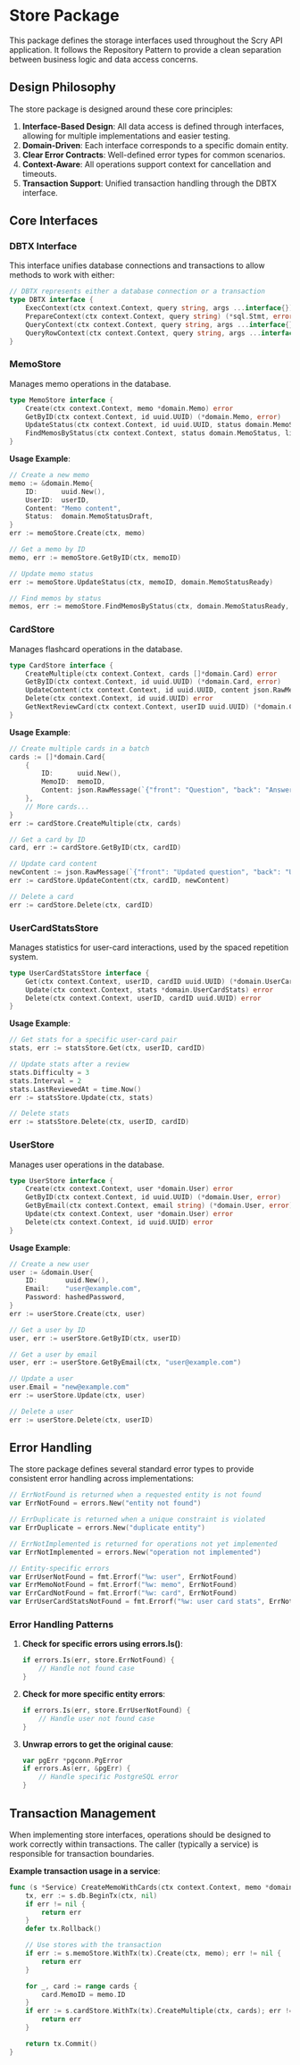 # Store Package

This package defines the storage interfaces used throughout the Scry API application. It follows the Repository Pattern to provide a clean separation between business logic and data access concerns.

## Design Philosophy

The store package is designed around these core principles:

1. **Interface-Based Design**: All data access is defined through interfaces, allowing for multiple implementations and easier testing.
2. **Domain-Driven**: Each interface corresponds to a specific domain entity.
3. **Clear Error Contracts**: Well-defined error types for common scenarios.
4. **Context-Aware**: All operations support context for cancellation and timeouts.
5. **Transaction Support**: Unified transaction handling through the DBTX interface.

## Core Interfaces

### DBTX Interface

This interface unifies database connections and transactions to allow methods to work with either:

```go
// DBTX represents either a database connection or a transaction
type DBTX interface {
    ExecContext(ctx context.Context, query string, args ...interface{}) (sql.Result, error)
    PrepareContext(ctx context.Context, query string) (*sql.Stmt, error)
    QueryContext(ctx context.Context, query string, args ...interface{}) (*sql.Rows, error)
    QueryRowContext(ctx context.Context, query string, args ...interface{}) *sql.Row
}
```

### MemoStore

Manages memo operations in the database.

```go
type MemoStore interface {
    Create(ctx context.Context, memo *domain.Memo) error
    GetByID(ctx context.Context, id uuid.UUID) (*domain.Memo, error)
    UpdateStatus(ctx context.Context, id uuid.UUID, status domain.MemoStatus) error
    FindMemosByStatus(ctx context.Context, status domain.MemoStatus, limit, offset int) ([]*domain.Memo, error)
}
```

**Usage Example**:
```go
// Create a new memo
memo := &domain.Memo{
    ID:      uuid.New(),
    UserID:  userID,
    Content: "Memo content",
    Status:  domain.MemoStatusDraft,
}
err := memoStore.Create(ctx, memo)

// Get a memo by ID
memo, err := memoStore.GetByID(ctx, memoID)

// Update memo status
err := memoStore.UpdateStatus(ctx, memoID, domain.MemoStatusReady)

// Find memos by status
memos, err := memoStore.FindMemosByStatus(ctx, domain.MemoStatusReady, 10, 0)
```

### CardStore

Manages flashcard operations in the database.

```go
type CardStore interface {
    CreateMultiple(ctx context.Context, cards []*domain.Card) error
    GetByID(ctx context.Context, id uuid.UUID) (*domain.Card, error)
    UpdateContent(ctx context.Context, id uuid.UUID, content json.RawMessage) error
    Delete(ctx context.Context, id uuid.UUID) error
    GetNextReviewCard(ctx context.Context, userID uuid.UUID) (*domain.Card, error)
}
```

**Usage Example**:
```go
// Create multiple cards in a batch
cards := []*domain.Card{
    {
        ID:      uuid.New(),
        MemoID:  memoID,
        Content: json.RawMessage(`{"front": "Question", "back": "Answer"}`),
    },
    // More cards...
}
err := cardStore.CreateMultiple(ctx, cards)

// Get a card by ID
card, err := cardStore.GetByID(ctx, cardID)

// Update card content
newContent := json.RawMessage(`{"front": "Updated question", "back": "Updated answer"}`)
err := cardStore.UpdateContent(ctx, cardID, newContent)

// Delete a card
err := cardStore.Delete(ctx, cardID)
```

### UserCardStatsStore

Manages statistics for user-card interactions, used by the spaced repetition system.

```go
type UserCardStatsStore interface {
    Get(ctx context.Context, userID, cardID uuid.UUID) (*domain.UserCardStats, error)
    Update(ctx context.Context, stats *domain.UserCardStats) error
    Delete(ctx context.Context, userID, cardID uuid.UUID) error
}
```

**Usage Example**:
```go
// Get stats for a specific user-card pair
stats, err := statsStore.Get(ctx, userID, cardID)

// Update stats after a review
stats.Difficulty = 3
stats.Interval = 2
stats.LastReviewedAt = time.Now()
err := statsStore.Update(ctx, stats)

// Delete stats
err := statsStore.Delete(ctx, userID, cardID)
```

### UserStore

Manages user operations in the database.

```go
type UserStore interface {
    Create(ctx context.Context, user *domain.User) error
    GetByID(ctx context.Context, id uuid.UUID) (*domain.User, error)
    GetByEmail(ctx context.Context, email string) (*domain.User, error)
    Update(ctx context.Context, user *domain.User) error
    Delete(ctx context.Context, id uuid.UUID) error
}
```

**Usage Example**:
```go
// Create a new user
user := &domain.User{
    ID:       uuid.New(),
    Email:    "user@example.com",
    Password: hashedPassword,
}
err := userStore.Create(ctx, user)

// Get a user by ID
user, err := userStore.GetByID(ctx, userID)

// Get a user by email
user, err := userStore.GetByEmail(ctx, "user@example.com")

// Update a user
user.Email = "new@example.com"
err := userStore.Update(ctx, user)

// Delete a user
err := userStore.Delete(ctx, userID)
```

## Error Handling

The store package defines several standard error types to provide consistent error handling across implementations:

```go
// ErrNotFound is returned when a requested entity is not found
var ErrNotFound = errors.New("entity not found")

// ErrDuplicate is returned when a unique constraint is violated
var ErrDuplicate = errors.New("duplicate entity")

// ErrNotImplemented is returned for operations not yet implemented
var ErrNotImplemented = errors.New("operation not implemented")

// Entity-specific errors
var ErrUserNotFound = fmt.Errorf("%w: user", ErrNotFound)
var ErrMemoNotFound = fmt.Errorf("%w: memo", ErrNotFound)
var ErrCardNotFound = fmt.Errorf("%w: card", ErrNotFound)
var ErrUserCardStatsNotFound = fmt.Errorf("%w: user card stats", ErrNotFound)
```

### Error Handling Patterns

1. **Check for specific errors using errors.Is()**:
   ```go
   if errors.Is(err, store.ErrNotFound) {
       // Handle not found case
   }
   ```

2. **Check for more specific entity errors**:
   ```go
   if errors.Is(err, store.ErrUserNotFound) {
       // Handle user not found case
   }
   ```

3. **Unwrap errors to get the original cause**:
   ```go
   var pgErr *pgconn.PgError
   if errors.As(err, &pgErr) {
       // Handle specific PostgreSQL error
   }
   ```

## Transaction Management

When implementing store interfaces, operations should be designed to work correctly within transactions. The caller (typically a service) is responsible for transaction boundaries.

**Example transaction usage in a service**:
```go
func (s *Service) CreateMemoWithCards(ctx context.Context, memo *domain.Memo, cards []*domain.Card) error {
    tx, err := s.db.BeginTx(ctx, nil)
    if err != nil {
        return err
    }
    defer tx.Rollback()

    // Use stores with the transaction
    if err := s.memoStore.WithTx(tx).Create(ctx, memo); err != nil {
        return err
    }

    for _, card := range cards {
        card.MemoID = memo.ID
    }
    if err := s.cardStore.WithTx(tx).CreateMultiple(ctx, cards); err != nil {
        return err
    }

    return tx.Commit()
}
```
